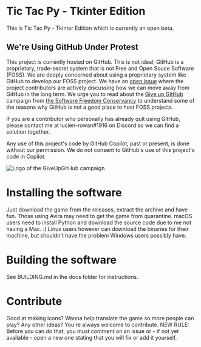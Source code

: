# Tic Tac Py - Tkinter Edition

This is Tic Tac Py - Tkinter Edition which is currently an open beta.

## We're Using GitHub Under Protest

This project is currently hosted on GitHub.  This is not ideal; GitHub is a
proprietary, trade-secret system that is not Free and Open Souce Software
(FOSS).  We are deeply concerned about using a proprietary system like GitHub
to develop our FOSS project.  We have an
[open issue](https://github.com/Tech-FZ/tic-tac-py-tkinter-edition/issues/34) where the
project contributors are actively discussing how we can move away from GitHub
in the long term.  We urge you to read about the
[Give up GitHub](https://GiveUpGitHub.org) campaign from
[the Software Freedom Conservancy](https://sfconservancy.org) to understand
some of the reasons why GitHub is not a good place to host FOSS projects.

If you are a contributor who personally has already quit using GitHub, please 
contact me at lucien-rowan#1916 on Discord so we can find a solution together.

Any use of this project's code by GitHub Copilot, past or present, is done
without our permission.  We do not consent to GitHub's use of this project's
code in Copilot.

![Logo of the GiveUpGitHub campaign](https://sfconservancy.org/img/GiveUpGitHub.png)

# Installing the software

Just download the game from the releases, extract the archive and have fun. Those using Avira may need to get the game from quarantine. macOS users need to install Python and download the source code due to me not having a Mac. :( Linux users however can download the binaries for their machine, but shouldn't have the problem Windows users possibly have.

# Building the software

See BUILDING.md in the docs folder for instructions.

# Contribute

Good at making icons? Wanna help translate the game so more people can play? Any other ideas? You're always welcome to contribute.
NEW RULE: Before you can do that, you must comment on an issue or - if not yet available - open a new one stating that you will fix or add it yourself.
